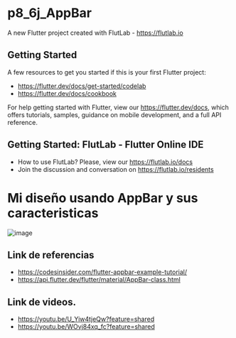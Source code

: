 # p8_6j_AppBar


A new Flutter project created with FlutLab - https://flutlab.io

## Getting Started

A few resources to get you started if this is your first Flutter project:

- https://flutter.dev/docs/get-started/codelab
- https://flutter.dev/docs/cookbook

For help getting started with Flutter, view our
https://flutter.dev/docs, which offers tutorials,
samples, guidance on mobile development, and a full API reference.

## Getting Started: FlutLab - Flutter Online IDE

- How to use FlutLab? Please, view our https://flutlab.io/docs
- Join the discussion and conversation on https://flutlab.io/residents

# Mi diseño usando AppBar y sus caracteristicas
![image](https://github.com/DAArellanoGamon/Mi_AppBar_6J/assets/143548308/bd8af5c0-9c74-4bcb-bf0f-9c669ec3e9cd)

## Link de referencias
- https://codesinsider.com/flutter-appbar-example-tutorial/
- https://api.flutter.dev/flutter/material/AppBar-class.html
## Link de videos.
- https://youtu.be/U_Yiw4tjeQw?feature=shared
- https://youtu.be/WOvj84xq_fc?feature=shared
